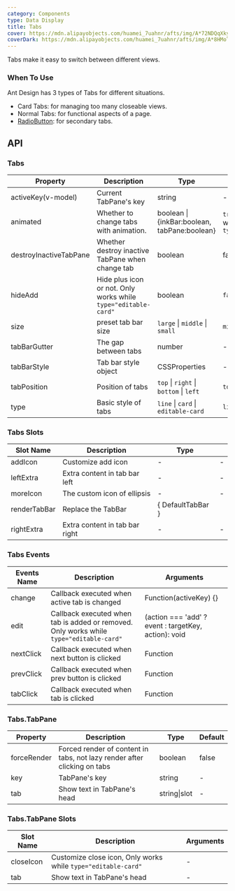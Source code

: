 ```yaml
---
category: Components
type: Data Display
title: Tabs
cover: https://mdn.alipayobjects.com/huamei_7uahnr/afts/img/A*72NDQqXkyOEAAAAAAAAAAAAADrJ8AQ/original
coverDark: https://mdn.alipayobjects.com/huamei_7uahnr/afts/img/A*8HMoTZUoSGoAAAAAAAAAAAAADrJ8AQ/original
---
```


Tabs make it easy to switch between different views.

### When To Use

Ant Design has 3 types of Tabs for different situations.

- Card Tabs: for managing too many closeable views.
- Normal Tabs: for functional aspects of a page.
- [RadioButton](/ant-design/components/radio/): for secondary tabs.

## API

### Tabs

| Property | Description | Type | Default | Version |
| --- | --- | --- | --- | --- |
| activeKey(v-model) | Current TabPane's key | string | - |  |
| animated | Whether to change tabs with animation. | boolean \| {inkBar:boolean, tabPane:boolean} | `true`, `false` when `type="card"` |  |
| destroyInactiveTabPane | Whether destroy inactive TabPane when change tab | boolean | false |  |
| hideAdd | Hide plus icon or not. Only works while `type="editable-card"` | boolean | `false` | } |
| size | preset tab bar size | `large` \| `middle` \| `small` | `middle` |  |
| tabBarGutter | The gap between tabs | number | - |  |
| tabBarStyle | Tab bar style object | CSSProperties | - |  |
| tabPosition | Position of tabs | `top` \| `right` \| `bottom` \| `left` | `top` |  |
| type | Basic style of tabs | `line` \| `card` \| `editable-card` | `line` |  |

### Tabs Slots

| Slot Name    | Description                    | Type              |     |
| ------------ | ------------------------------ | ----------------- | --- |
| addIcon      | Customize add icon             | -                 | -   |
| leftExtra    | Extra content in tab bar left  | -                 | -   |
| moreIcon     | The custom icon of ellipsis    | -                 | -   |
| renderTabBar | Replace the TabBar             | { DefaultTabBar } |     |
| rightExtra   | Extra content in tab bar right | -                 | -   |

### Tabs Events

| Events Name | Description | Arguments |
| --- | --- | --- |
| change | Callback executed when active tab is changed | Function(activeKey) {} |
| edit | Callback executed when tab is added or removed. Only works while `type="editable-card"` | (action === 'add' ? event : targetKey, action): void |
| nextClick | Callback executed when next button is clicked | Function |
| prevClick | Callback executed when prev button is clicked | Function |
| tabClick | Callback executed when tab is clicked | Function |

### Tabs.TabPane

| Property | Description | Type | Default |
| --- | --- | --- | --- |
| forceRender | Forced render of content in tabs, not lazy render after clicking on tabs | boolean | false |
| key | TabPane's key | string | - |
| tab | Show text in TabPane's head | string\|slot | - |

### Tabs.TabPane Slots

| Slot Name | Description                                                   | Arguments |
| --------- | ------------------------------------------------------------- | --------- |
| closeIcon | Customize close icon, Only works while `type="editable-card"` | -         |
| tab       | Show text in TabPane's head                                   | -         |
